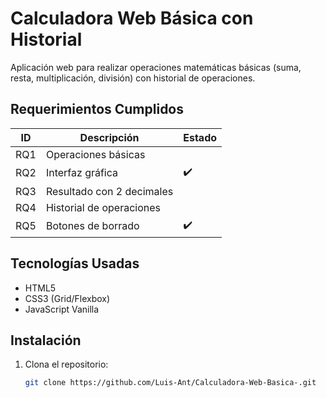 # Calculadora Web Básica con Historial

Aplicación web para realizar operaciones matemáticas básicas (suma, resta, multiplicación, división) con historial de operaciones.

## **Requerimientos Cumplidos**

| ID  | Descripción               | Estado |
| --- | ------------------------- | ------ |
| RQ1 | Operaciones básicas       |        |
| RQ2 | Interfaz gráfica          | ✔️     |
| RQ3 | Resultado con 2 decimales |        |
| RQ4 | Historial de operaciones  |        |
| RQ5 | Botones de borrado        | ✔️     |

## **Tecnologías Usadas**

- HTML5
- CSS3 (Grid/Flexbox)
- JavaScript Vanilla

## **Instalación**

1. Clona el repositorio:
   ```bash
   git clone https://github.com/Luis-Ant/Calculadora-Web-Basica-.git
   ```
